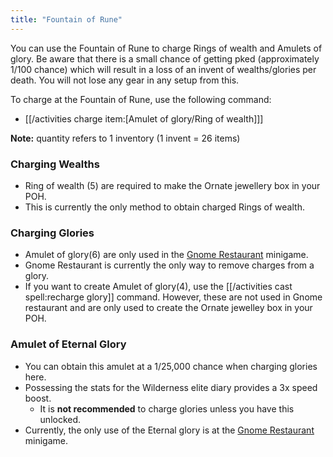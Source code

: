 ```yaml
---
title: "Fountain of Rune"
---
```


You can use the Fountain of Rune to charge Rings of wealth and Amulets of glory. Be aware that there is a small chance of getting pked (approximately 1/100 chance) which will result in a loss of an invent of wealths/glories per death. You will not lose any gear in any setup from this.

To charge at the Fountain of Rune, use the following command:

- [[/activities charge item\:[Amulet of glory/Ring of wealth]]]

**Note:** quantity refers to 1 inventory (1 invent = 26 items)

### Charging Wealths

- Ring of wealth (5) are required to make the Ornate jewellery box in your POH.
- This is currently the only method to obtain charged Rings of wealth.

### Charging Glories

- Amulet of glory(6) are only used in the [Gnome Restaurant](https://wiki.oldschool.gg/osb/minigames/gnome-restaurant) minigame.
- Gnome Restaurant is currently the only way to remove charges from a glory.
- If you want to create Amulet of glory(4), use the [[/activities cast spell\:recharge glory]] command. However, these are not used in Gnome restaurant and are only used to create the Ornate jewelley box in your POH.

### Amulet of Eternal Glory

- You can obtain this amulet at a 1/25,000 chance when charging glories here.
- Possessing the stats for the Wilderness elite diary provides a 3x speed boost.
  - It is **not recommended** to charge glories unless you have this unlocked.
- Currently, the only use of the Eternal glory is at the [Gnome Restaurant](https://wiki.oldschool.gg/osb/minigames/gnome-restaurant) minigame.
